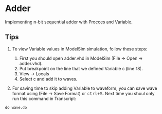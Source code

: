 # Adder
Implementing n-bit sequential adder with Procces and Variable.

## Tips
1. To view Variable values in ModelSim simulation, follow these steps:
    1. First you should open adder.vhd in ModelSim (File -> Open -> adder.vhd).
    2. Put breakpoint on the line that we defined Variable c (line 18).
    3. View -> Locals
    4. Select c and add it to waves.

2. For saving time to skip adding Variable to waveform, you can save wave format using (File -> Save Format) or <kbd>ctrl+S</kbd>. Next time you shoul only run this command in Transcript:
```code
do wave.do
```
